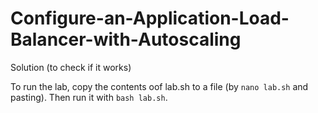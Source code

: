 # Configure-an-Application-Load-Balancer-with-Autoscaling
Solution (to check if it works)


To run the lab, copy the contents oof lab.sh to a file (by `nano lab.sh` and pasting). Then run it with `bash lab.sh`.
